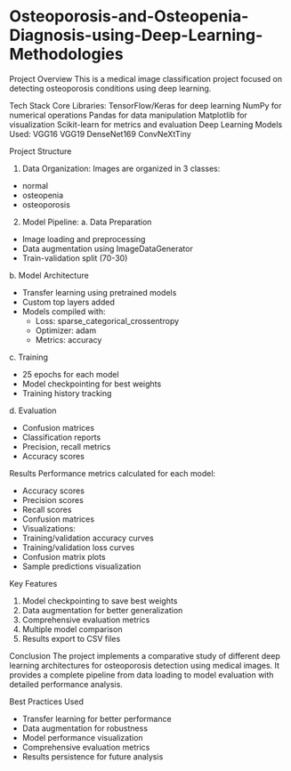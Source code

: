 # Osteoporosis-and-Osteopenia-Diagnosis-using-Deep-Learning-Methodologies
Project Overview
This is a medical image classification project focused on detecting osteoporosis conditions using deep learning.

Tech Stack
Core Libraries:
TensorFlow/Keras for deep learning
NumPy for numerical operations
Pandas for data manipulation
Matplotlib for visualization
Scikit-learn for metrics and evaluation
Deep Learning Models Used:
VGG16
VGG19
DenseNet169
ConvNeXtTiny

Project Structure

1. Data Organization:
Images are organized in 3 classes:
 - normal
 - osteopenia
 - osteoporosis

2. Model Pipeline:
a. Data Preparation
- Image loading and preprocessing
- Data augmentation using ImageDataGenerator
- Train-validation split (70-30)

b. Model Architecture 
- Transfer learning using pretrained models
- Custom top layers added
- Models compiled with:
  - Loss: sparse_categorical_crossentropy
  - Optimizer: adam
  - Metrics: accuracy

c. Training
- 25 epochs for each model
- Model checkpointing for best weights
- Training history tracking

d. Evaluation
- Confusion matrices
- Classification reports
- Precision, recall metrics
- Accuracy scores

Results
Performance metrics calculated for each model:
 - Accuracy scores
 - Precision scores
 - Recall scores
 - Confusion matrices
 - Visualizations:
 - Training/validation accuracy curves
 - Training/validation loss curves
 - Confusion matrix plots
 - Sample predictions visualization
 
Key Features
1. Model checkpointing to save best weights
2. Data augmentation for better generalization
3. Comprehensive evaluation metrics
4. Multiple model comparison
5. Results export to CSV files


Conclusion
The project implements a comparative study of different deep learning architectures for osteoporosis detection using medical images. It provides a complete pipeline from data loading to model evaluation with detailed performance analysis.

Best Practices Used

- Transfer learning for better performance
- Data augmentation for robustness
- Model performance visualization
- Comprehensive evaluation metrics
- Results persistence for future analysis













